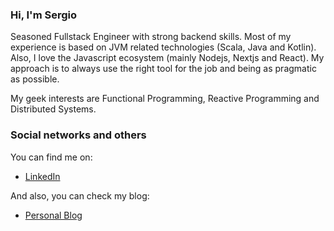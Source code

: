 ### Hi, I'm Sergio

Seasoned Fullstack Engineer with strong backend skills. Most of my experience is based on JVM related technologies (Scala, Java and Kotlin). Also, I love the Javascript ecosystem (mainly Nodejs, Nextjs and React). My approach is to always use the right tool for the job and being as pragmatic as possible.

My geek interests are Functional Programming, Reactive Programming and Distributed Systems.

### Social networks and others
You can find me on:
 * [LinkedIn](https://www.linkedin.com/in/sergio-cano-2baa4257/)

And also, you can check my blog:
 * [Personal Blog](https://serdeliverance.github.io/blog/)
